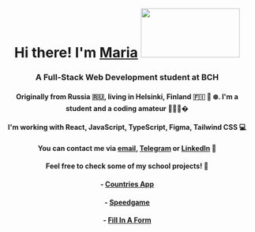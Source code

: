### 

<h1 align="center">Hi there!  I'm <a href="https://quirky-volhard-97161d.netlify.app/" target="_blank">Maria</a>
<img src="https://media.giphy.com/media/bcKmIWkUMCjVm/giphy.gif" width="200" height="100"/>
</h1>
<h3 align="center">A Full-Stack Web Development student at BCH</h3>



<h4 align="center">Originally from Russia 🇷🇺, living in Helsinki, Finland 🇫🇮 🌲 ❄️. I'm a student and a coding amateur 👩🏻‍💻� </h4>

<h4 align="center">I'm working with React, JavaScript, TypeScript, Figma, Tailwind CSS 💻 </h4>

<h4 align="center">You can contact me via <a href="mailto:maria.pokryshkina@gmail.com" target="_blank">email</a>, <a href="https://t.me/absolut_exempel/" target="_blank">Telegram</a> or <a href="https://www.linkedin.com/in/maria-pokryshkina-0251214b/" target="_blank">LinkedIn</a> 🦋 </h4>

<h4 align="center">Feel free to check some of my school projects! 👀</h4>

<h4 align="center">- <a href="https://quirky-volhard-97161d.netlify.app/" target="_blank">Countries App</a></h4>
<h4 align="center">- <a href="https://suspicious-kare-fea86a.netlify.app/" target="_blank">Speedgame</a></h4>
<h4 align="center">- <a href="https://eloquent-benz-163a15.netlify.app/" target="_blank">Fill In A Form</a></h4>




<!--
**mariapokryshkina/mariapokryshkina** is a ✨ _special_ ✨ repository because its `README.md` (this file) appears on your GitHub profile.

Here are some ideas to get you started:

- 🔭 I’m currently working on ...
- 🌱 I’m currently learning ...
- 👯 I’m looking to collaborate on ...
- 🤔 I’m looking for help with ...
- 💬 Ask me about ...
- 📫 How to reach me: ...
- 😄 Pronouns: ...
- ⚡ Fun fact: ...
-->
